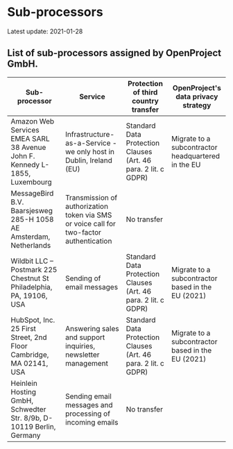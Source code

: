 # Sub-processors

Latest update: 2021-01-28

## List of sub-processors assigned by OpenProject GmbH.

| **Sub-processor**                                            | **Service**                                                  | **Protection of third country transfer**                     | OpenProject's data privacy strategy                |
| ------------------------------------------------------------ | ------------------------------------------------------------ | ------------------------------------------------------------ | -------------------------------------------------- |
| Amazon Web Services EMEA SARL  38 Avenue John F. Kennedy  L-1855, Luxembourg | Infrastructure-as-a-Service - we only host in Dublin, Ireland (EU) | Standard Data Protection Clauses (Art. 46 para. 2 lit. c GDPR) | Migrate to a subcontractor headquartered in the EU |
| MessageBird B.V.  Baarsjesweg 285-H  1058 AE Amsterdam, Netherlands | Transmission of authorization token via SMS or voice call for two-factor authentication | No transfer                                                  |                                                    |
| Wildbit LLC – Postmark  225 Chestnut St  Philadelphia, PA, 19106, USA | Sending of email messages                                    | Standard Data Protection Clauses (Art. 46 para. 2 lit. c GDPR) | Migrate to a subcontractor based in the EU (2021)  |
| HubSpot, Inc.  25 First Street, 2nd Floor  Cambridge, MA 02141, USA | Answering sales and support inquiries, newsletter management | Standard Data Protection Clauses (Art. 46 para. 2 lit. c GDPR) | Migrate to a subcontractor based in the EU (2021)  |
| Heinlein Hosting GmbH, Schwedter Str. 8/9b, D-10119 Berlin, Germany | Sending email messages and processing of incoming emails     | No transfer                                                  |                                                    |
